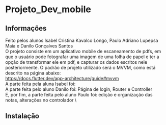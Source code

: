 # Projeto_Dev_mobile

## Informações

Feito pelos alunos Isabel Cristina Kavalco Longo, Paulo Adriano Lupepsa Maia e Danilo Gonçalves Santos\
O projeto consiste em um aplicativo mobile de escaneamento de pdfs, em que o usuário pode fotografar uma imagem de uma folha de papel e ter a opção de transformar ele em pdf, e capturar os dados escritos nele posteriormente. O padrão de projeto utilizado será o MVVM, como está descrito na página abaixo:\
https://docs.flutter.dev/app-architecture/guide#mvvm \
A parte feita pela aluna Isabel foi: \
A parte feita pelo aluno Danilo foi: Página de login, Router e Controller \
E, por fim, a parte feita pelo aluno Paulo foi: edição e organização das notas, alterações no controlador \
## Instalação
